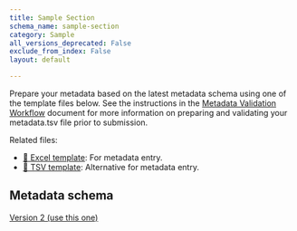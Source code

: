 ```yaml
---
title: Sample Section
schema_name: sample-section
category: Sample
all_versions_deprecated: False
exclude_from_index: False
layout: default

---
```

Prepare your metadata based on the latest metadata schema using one of the template files below. See the instructions in the [Metadata Validation Workflow](https://docs.google.com/document/d/1lfgiDGbyO4K4Hz1FMsJjmJd9RdwjShtJqFYNwKpbcZY) document for more information on preparing and validating your metadata.tsv file prior to submission.

Related files:


- [📝 Excel template](https://raw.githubusercontent.com/hubmapconsortium/dataset-metadata-spreadsheet/main/sample-section/latest/sample-section.xlsx): For metadata entry.
- [📝 TSV template](https://raw.githubusercontent.com/hubmapconsortium/dataset-metadata-spreadsheet/main/sample-section/latest/sample-section.tsv): Alternative for metadata entry.



## Metadata schema
[Version 2 (use this one)](https://openview.metadatacenter.org/templates/https:%2F%2Frepo.metadatacenter.org%2Ftemplates%2F01e9bc58-bdf2-49f4-9cf9-dd34f3cc62d7)
